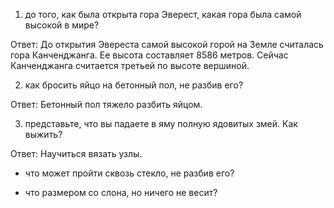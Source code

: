 1) до того, как была открыта гора Эверест, какая гора была самой высокой в мире?

Ответ:
До открытия Эвереста самой высокой горой на Земле считалась гора Канченджанга. Ее высота составляет 8586 метров. Сейчас Канченджанга считается третьей по высоте вершиной.

2) как бросить яйцо на бетонный пол, не разбив его?

Ответ:
Бетонный пол тяжело разбить яйцом.

3) представьте, что вы падаете в яму полную ядовитых змей. Как выжить?

Ответ:
Научиться вязать узлы.

- что может пройти сквозь стекло, не разбив его?

- что размером со слона, но ничего не весит?
